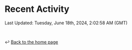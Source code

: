 # Recent Activity

<!--RECENT_ACTIVITY:start-->
<!--RECENT_ACTIVITY:end-->

<!--RECENT_ACTIVITY:last_update-->
Last Updated: Tuesday, June 18th, 2024, 2:02:58 AM (GMT)
<!--RECENT_ACTIVITY:last_update_end-->

<br>

↩️ [Back to the home page](/README.md)
